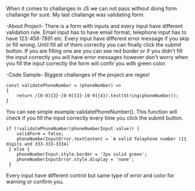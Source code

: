 When it comes to challanges in JS we can not pass without doing form challange for sure. My last challange was validating form.

-About Project-
There is a form with inputs and every input have different validation rule. Email input has to have email format, telephone input has to have 123-456-7891 etc. Every input have different error message if you skip or fill wrong. Until fill all of them correctly you can finally click the submit button.
If you are filling one are you can see red border or if you didn't fill the input correctly you will have error messages however don't worry when you fill the input correctly the form will confir you with green color.

-Code Sample-
Biggest challanges of the project are regex!
```
const validatePhoneNumber = (phoneNumber) => 
{ 
    return /[0-9]{3}-[0-9]{3}-[0-9]{4}/.test(String(phoneNumber)); 
}
```
You can see simple example validatePhoneNumber(). This function will check if you fill the input correctly every time you click the submit button.

    if (!validatePhoneNumber(phoneNumberInput.value)) {
        validForm = false;
        phoneNumberInputError.textContent = `A valid Telephone number (11 digits and 333-333-3334)`
     } else {
        phoneNumberInput.style.border = '2px solid green';
        phoneNumberInputError.style.display = 'none';
     }

Every input have different control but same type of error and color for warning or confirm you.
